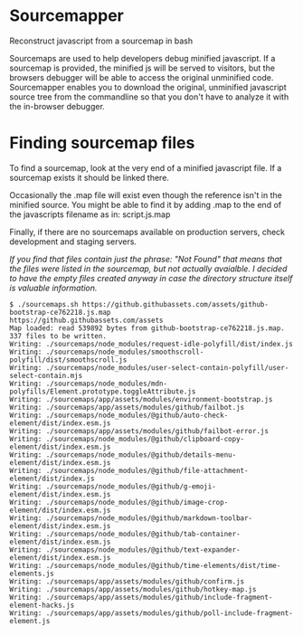 # Sourcemapper
Reconstruct javascript from a sourcemap in bash

Sourcemaps are used to help developers debug minified javascript. If a sourcemap is provided, the minified js will be served to visitors, but the browsers debugger will be able to access the original unminified code. Sourcemapper enables you to download the original, unminified javascript source tree from the commandline so that you don't have to analyze it with the in-browser debugger. 

# Finding sourcemap files
To find a sourcemap, look at the very end of a minified javascript file. If a sourcemap exists it should be linked there. 

Occasionally the .map file will exist even though the reference isn't in the minified source. You might be able to find it by adding .map to the end of the javascripts filename as in: script.js.map

Finally, if there are no sourcemaps available on production servers, check development and staging servers.

*If you find that files contain just the phrase: "Not Found" that means that the files were listed in the sourcemap, but not actually avaialble. I decided to have the empty files created anyway in case the directory structure itself is valuable information.*

```
$ ./sourcemaps.sh https://github.githubassets.com/assets/github-bootstrap-ce762218.js.map
https://github.githubassets.com/assets
Map loaded: read 539892 bytes from github-bootstrap-ce762218.js.map.
337 files to be written.
Writing: ./sourcemaps/node_modules/request-idle-polyfill/dist/index.js
Writing: ./sourcemaps/node_modules/smoothscroll-polyfill/dist/smoothscroll.js
Writing: ./sourcemaps/node_modules/user-select-contain-polyfill/user-select-contain.mjs
Writing: ./sourcemaps/node_modules/mdn-polyfills/Element.prototype.toggleAttribute.js
Writing: ./sourcemaps/app/assets/modules/environment-bootstrap.js
Writing: ./sourcemaps/app/assets/modules/github/failbot.js
Writing: ./sourcemaps/node_modules/@github/auto-check-element/dist/index.esm.js
Writing: ./sourcemaps/app/assets/modules/github/failbot-error.js
Writing: ./sourcemaps/node_modules/@github/clipboard-copy-element/dist/index.esm.js
Writing: ./sourcemaps/node_modules/@github/details-menu-element/dist/index.esm.js
Writing: ./sourcemaps/node_modules/@github/file-attachment-element/dist/index.js
Writing: ./sourcemaps/node_modules/@github/g-emoji-element/dist/index.esm.js
Writing: ./sourcemaps/node_modules/@github/image-crop-element/dist/index.esm.js
Writing: ./sourcemaps/node_modules/@github/markdown-toolbar-element/dist/index.esm.js
Writing: ./sourcemaps/node_modules/@github/tab-container-element/dist/index.esm.js
Writing: ./sourcemaps/node_modules/@github/text-expander-element/dist/index.esm.js
Writing: ./sourcemaps/node_modules/@github/time-elements/dist/time-elements.js
Writing: ./sourcemaps/app/assets/modules/github/confirm.js
Writing: ./sourcemaps/app/assets/modules/github/hotkey-map.js
Writing: ./sourcemaps/app/assets/modules/github/include-fragment-element-hacks.js
Writing: ./sourcemaps/app/assets/modules/github/poll-include-fragment-element.js
```
